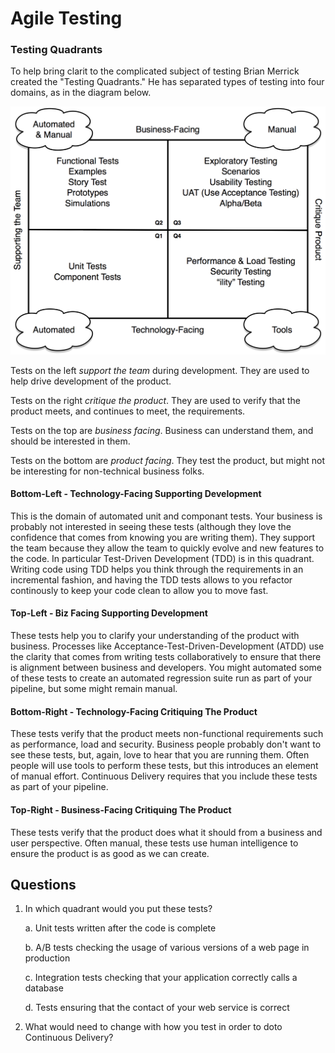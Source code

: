 # Agile Testing

### Testing Quadrants

To help bring clarit to the complicated subject of testing Brian Merrick created the "Testing Quadrants."
He has separated types of testing into four domains, as in the diagram below.

![Testing Quadrants](media/agile-testing.png)

Tests on the left <em>support the team</em> during development. They are used to help drive development of the product.

Tests on the right <em>critique the product</em>. They are used to verify that the product meets, and continues to meet, the requirements.

Tests on the top are <em>business facing</em>. Business can understand them, and should be interested in them.

Tests on the bottom are <em>product facing</em>. They test the product, but might not be interesting for non-technical business folks.


#### Bottom-Left - Technology-Facing Supporting Development

This is the domain of automated unit and componant tests. Your business is probably not interested in seeing these tests (although they love the confidence that comes from knowing you are writing them). They support the team because they allow the team to quickly evolve and new features to the code.
In particular Test-Driven Development (TDD) is in this quadrant. Writing code using TDD helps you think through the requirements in an incremental fashion, and having the TDD tests allows to you refactor continously to keep your code clean to allow you to move fast.

#### Top-Left - Biz Facing Supporting Development

These tests help you to clarify your understanding of the product with business. Processes like Acceptance-Test-Driven-Development (ATDD) use the clarity that comes from writing tests collaboratively to ensure that there is alignment between business and developers. You might automated some of these tests to create an automated regression suite run as part of your pipeline, but some might remain manual.

#### Bottom-Right - Technology-Facing Critiquing The Product

These tests verify that the product meets non-functional requirements such as performance, load and security. Business people probably don't want to see these tests, but, again, love to hear that you are running them. Often people will use tools to perform these tests, but this introduces an element of manual effort. Continuous Delivery requires that you include these tests as part of your pipeline.

#### Top-Right - Business-Facing Critiquing The Product

These tests verify that the product does what it should from a business and user perspective. Often manual, these tests use human intelligence to ensure the product is as good as we can create.


## Questions

1. In which quadrant would you put these tests?

	a. Unit tests written after the code is complete

	<put blank lines in here>

	b. A/B tests checking the usage of various versions of a web page in production
	
	<put blank lines in here>
	
	c. 	Integration tests checking that your application correctly calls a database

	<put blank lines in here>
	
	d. Tests ensuring that the contact of your web service is correct
	

2. 	What would need to change with how you test in order to doto Continuous Delivery?

<put blank lines in here>